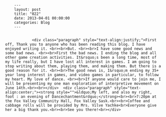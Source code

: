 
        ---
        layout: post
        title: "022"
        date: 2013-04-01 00:00:00 
        categories: Blog
        ---

        
				<div class="paragraph" style="text-align:justify;">First off, Thank you to anyone who has been reading this blog. I have enjoyed writing it. <br><br>But. <br><br>I have some good news and some bad news. <br><br>First the bad news. I ending the blog and all other game creation activities. It&rsquo;s been a long time, most of my life really, but I have lost all interest in games. I am going to stop writing about them, playing them, and making them. But there is a good reason for it. <br><br>The good news is, I&rsquo;m ending my 35+ year long interest in games, and video games in particular, to follow my heart. My love of dance. <br><br>If anyone would care to join me, I will be presenting my one man exploration of interpretive movement on June 14th.<br><br></div>  <div class="paragraph" style="text-align:center;"><strong style="">&ldquo;My left, and also my right, foot : an evening of Dancechantment&rdquo;</strong><br><br>7:20pm at the Fox Valley Community Hall, Fox Valley Sask.<br><br>Coffee and cabbage rolls will be provided by Mrs. Vilve Yachke<br>Everyone give her a big thank you.<br><br>See you there!<br></div>

		
        